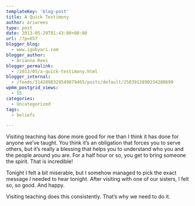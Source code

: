 ```yaml
---
templateKey: 'blog-post'
title: A Quick Testimony
author: ariwrees
type: post
date: 2013-05-29T01:43:00+00:00
url: /?p=657
blogger_blog:
  - www.igobyari.com
blogger_author:
  - Arianna Rees
blogger_permalink:
  - /2013/05/a-quick-testimony.html
blogger_internal:
  - /feeds/3142898329549879465/posts/default/2503912890234280699
wpmm_postgrid_views:
  - 55
categories:
  - Uncategorized
tags:
  - beliefs

---
```

Visiting teaching has done more good for me than I think it has done for anyone we’ve taught. You think it’s an obligation that forces you to serve others, but it’s really a blessing that helps you to understand who you and the people around you are. For a half hour or so, you get to bring someone the spirit. That is incredible!

Tonight I felt a bit miserable, but I somehow managed to pick the exact message _I_ needed to hear tonight. After visiting with one of our sisters, I felt so, so good. And happy.

Visiting teaching does this consistently. That’s why we need to do it.